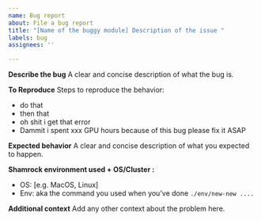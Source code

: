 ```yaml
---
name: Bug report
about: File a bug report
title: "[Name of the buggy module] Description of the issue "
labels: bug
assignees: ''

---
```


**Describe the bug**
A clear and concise description of what the bug is.

**To Reproduce**
Steps to reproduce the behavior:
- do that
- then that
- oh shit i get that error
- Dammit i spent xxx GPU hours because of this bug please fix it ASAP

**Expected behavior**
A clear and concise description of what you expected to happen.

**Shamrock environment used + OS/Cluster :**
 - OS: [e.g. MacOS, Linux]
 - Env: aka the command you used when you've done `./env/new-new ....`

**Additional context**
Add any other context about the problem here.

